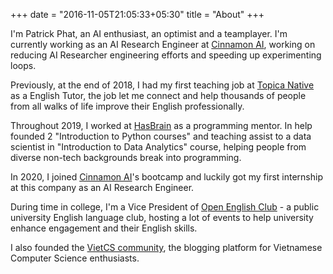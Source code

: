 +++
date = "2016-11-05T21:05:33+05:30"
title = "About"
+++

I'm Patrick Phat, an AI enthusiast, an optimist and a teamplayer. I'm currently working as an AI Research Engineer at [Cinnamon AI](https://cinnamon.is/en/), working on  reducing AI Researcher engineering efforts and speeding up experimenting loops.

Previously, at the end of 2018, I had my first teaching job at [Topica Native](https://topicanative.edu.vn/) as a English Tutor, the job let me connect and help thousands of people from all walks of life improve their English professionally.

Throughout 2019, I worked at [HasBrain](http://www.hasbrain.com/) as a programming mentor. In help founded 2 "Introduction to Python courses" and teaching assist to a data scientist in "Introduction to Data Analytics" course, helping people from diverse non-tech backgrounds break into programming.

In 2020, I joined [Cinnamon AI](https://cinnamon.is/en/)'s bootcamp and luckily got my first internship at this company as an AI Research Engineer.

During time in college, I'm a Vice President of [Open English Club](https://www.facebook.com/oeclub.uit) - a public university English language club, hosting a lot of events to help university enhance engagement and their English skills.

I also founded the [VietCS community](https://www.vietcs.org/), the blogging platform for Vietnamese Computer Science enthusiasts.